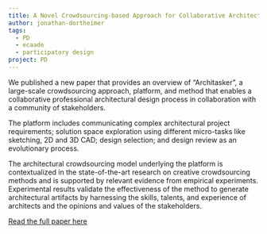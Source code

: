 ```yaml
---
title: A Novel Crowdsourcing-based Approach for Collaborative Architectural Design
author: jonathan-dortheimer
tags:
  - PD
  - ecaade
  - participatory design
project: PD
---
```



We published a new paper that provides an overview of “Architasker”, a large-scale crowdsourcing approach, platform, and method that enables a collaborative professional architectural design process in collaboration with a community of stakeholders.

The platform includes communicating complex architectural project requirements; solution space exploration using different micro-tasks like sketching, 2D and 3D CAD; design selection; and design review as an evolutionary process.

The architectural crowdsourcing model underlying the platform is contextualized in the state-of-the-art research on creative crowdsourcing methods and is supported by relevant evidence from empirical experiments. Experimental results validate the effectiveness of the method to generate architectural artifacts by harnessing the skills, talents, and experience of architects and the opinions and values of the stakeholders.

<a href="http://papers.cumincad.org/data/works/att/ecaade2020_037.pdf">Read the full paper here</a>